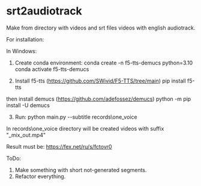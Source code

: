 # srt2audiotrack

Make from directory with videos and srt files videos with english audiotrack.

For installation:

In Windows:

1. Create conda environment:
conda create -n f5-tts-demucs python=3.10
conda activate f5-tts-demucs

2. Install f5-tts (https://github.com/SWivid/F5-TTS/tree/main)
pip install f5-tts

then install demucs (https://github.com/adefossez/demucs)
python -m pip install -U demucs

3. Run:
python main.py --subtitle records\one_voice

In records\one_voice directory will be created videos with suffix "_mix_out.mp4"

Result must be:
https://fex.net/ru/s/fctovr0

ToDo:

1. Make something with short not-generated segments.
2. Refactor everything.
